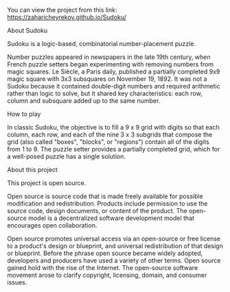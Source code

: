 You can view the project from this link: https://zaharicheyrekov.github.io/Sudoku/

About Sudoku

Sudoku is a logic-based, combinatorial number-placement puzzle.

Number puzzles appeared in newspapers in the late 19th century, when French puzzle setters began experimenting with removing numbers from magic squares. Le Siècle, a Paris daily, published a partially completed 9x9 magic square with 3x3 subsquares on November 19, 1892. It was not a Sudoku because it contained double-digit numbers and required arithmetic rather than logic to solve, but it shared key characteristics: each row, column and subsquare added up to the same number.


How to play

In classic Sudoku, the objective is to fill a 9 x 9 grid with digits so that each column, each row, and each of the nine 3 x 3 subgrids that compose the grid (also called "boxes", "blocks", or "regions") contain all of the digits from 1 to 9. The puzzle setter provides a partially completed grid, which for a well-posed puzzle has a single solution.

About this project

This project is open source.

Open source is source code that is made freely available for possible modification and redistribution. Products include permission to use the source code, design documents, or content of the product. The open-source model is a decentralized software development model that encourages open collaboration.

Open source promotes universal access via an open-source or free license to a product's design or blueprint, and universal redistribution of that design or blueprint. Before the phrase open source became widely adopted, developers and producers have used a variety of other terms. Open source gained hold with the rise of the Internet. The open-source software movement arose to clarify copyright, licensing, domain, and consumer issues.
